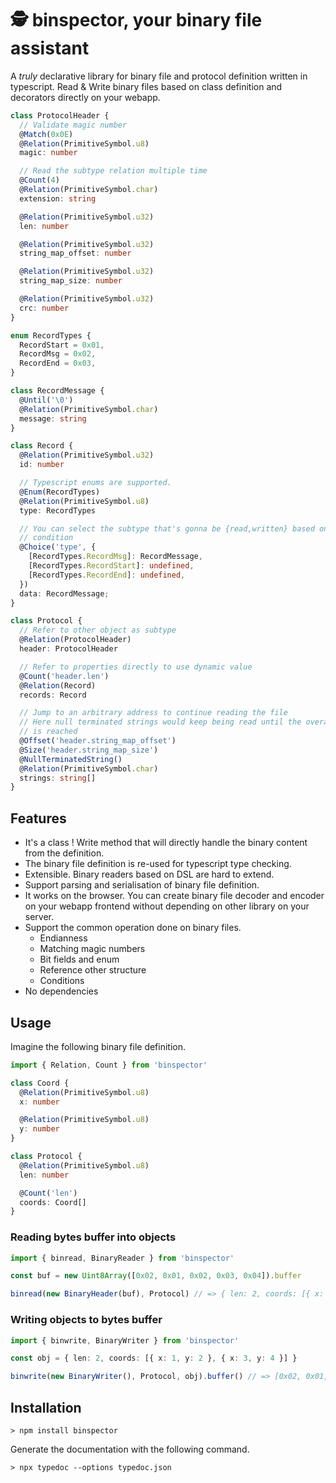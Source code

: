 # 🕵️ binspector, your binary file assistant

A _truly_ declarative library for binary file and protocol definition
written in typescript. Read & Write binary files based on class
definition and decorators directly on your webapp.

```typescript
class ProtocolHeader {
  // Validate magic number
  @Match(0x0E)
  @Relation(PrimitiveSymbol.u8)
  magic: number

  // Read the subtype relation multiple time
  @Count(4)
  @Relation(PrimitiveSymbol.char)
  extension: string

  @Relation(PrimitiveSymbol.u32)
  len: number

  @Relation(PrimitiveSymbol.u32)
  string_map_offset: number

  @Relation(PrimitiveSymbol.u32)
  string_map_size: number

  @Relation(PrimitiveSymbol.u32)
  crc: number
}

enum RecordTypes {
  RecordStart = 0x01,
  RecordMsg = 0x02,
  RecordEnd = 0x03,
}

class RecordMessage {
  @Until('\0')
  @Relation(PrimitiveSymbol.char)
  message: string
}

class Record {
  @Relation(PrimitiveSymbol.u32)
  id: number

  // Typescript enums are supported.
  @Enum(RecordTypes)
  @Relation(PrimitiveSymbol.u8)
  type: RecordTypes

  // You can select the subtype that's gonna be {read,written} based on a
  // condition
  @Choice('type', {
    [RecordTypes.RecordMsg]: RecordMessage,
    [RecordTypes.RecordStart]: undefined,
    [RecordTypes.RecordEnd]: undefined,
  })
  data: RecordMessage;
}

class Protocol {
  // Refer to other object as subtype
  @Relation(ProtocolHeader)
  header: ProtocolHeader

  // Refer to properties directly to use dynamic value 
  @Count('header.len')
  @Relation(Record)
  records: Record

  // Jump to an arbitrary address to continue reading the file
  // Here null terminated strings would keep being read until the overall size
  // is reached
  @Offset('header.string_map_offset')  
  @Size('header.string_map_size')  
  @NullTerminatedString()
  @Relation(PrimitiveSymbol.char)
  strings: string[]
}
```

## Features

* It's a class ! Write method that will directly handle the binary
  content from the definition.
* The binary file definition is re-used for typescript type checking.
* Extensible. Binary readers based on DSL are hard to extend.
* Support parsing and serialisation of binary file definition.
* It works on the browser. You can create binary file decoder and encoder on
  your webapp frontend without depending on other library on your server.
* Support the common operation done on binary files.
  * Endianness
  * Matching magic numbers
  * Bit fields and enum
  * Reference other structure
  * Conditions
* No dependencies

## Usage

Imagine the following binary file definition.

```typescript
import { Relation, Count } from 'binspector'

class Coord {
  @Relation(PrimitiveSymbol.u8)
  x: number

  @Relation(PrimitiveSymbol.u8)
  y: number
}

class Protocol {
  @Relation(PrimitiveSymbol.u8)
  len: number

  @Count('len')
  coords: Coord[]
}
```

### Reading bytes buffer into objects

```typescript
import { binread, BinaryReader } from 'binspector'

const buf = new Uint8Array([0x02, 0x01, 0x02, 0x03, 0x04]).buffer

binread(new BinaryHeader(buf), Protocol) // => { len: 2, coords: [{ x: 1, y: 2 }, { x: 3, y: 4 }] }
```

### Writing objects to bytes buffer

```typescript
import { binwrite, BinaryWriter } from 'binspector'

const obj = { len: 2, coords: [{ x: 1, y: 2 }, { x: 3, y: 4 }] }

binwrite(new BinaryWriter(), Protocol, obj).buffer() // => [0x02, 0x01, 0x02, 0x03, 0x04]
```

## Installation

```text
> npm install binspector
```

Generate the documentation with the following command.

```text
> npx typedoc --options typedoc.json
```
